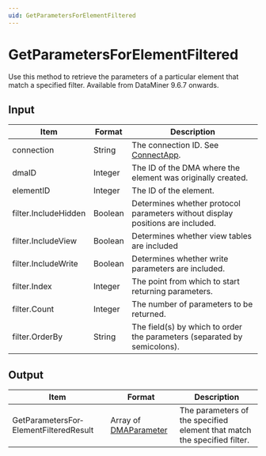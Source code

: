 ```yaml
---
uid: GetParametersForElementFiltered
---
```


# GetParametersForElementFiltered

Use this method to retrieve the parameters of a particular element that match a specified filter. Available from DataMiner 9.6.7 onwards.

## Input

| Item                 | Format  | Description                                                                      |
|----------------------|---------|----------------------------------------------------------------------------------|
| connection           | String  | The connection ID. See [ConnectApp](xref:ConnectApp). |
| dmaID                | Integer | The ID of the DMA where the element was originally created.                      |
| elementID            | Integer | The ID of the element.                                                           |
| filter.IncludeHidden | Boolean | Determines whether protocol parameters without display positions are included.   |
| filter.IncludeView   | Boolean | Determines whether view tables are included                                      |
| filter.IncludeWrite  | Boolean | Determines whether write parameters are included.                                |
| filter.Index         | Integer | The point from which to start returning parameters.                              |
| filter.Count         | Integer | The number of parameters to be returned.                                         |
| filter.OrderBy       | String  | The field(s) by which to order the parameters (separated by semicolons).         |

## Output

| Item | Format | Description |
|--|--|--|
| GetParametersFor­ElementFilteredResult | Array of [DMAParameter](xref:DMAParameter) | The parameters of the specified element that match the specified filter. |
